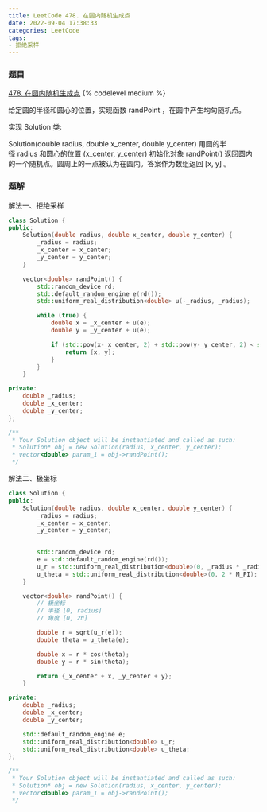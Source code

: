 ```yaml
---
title: LeetCode 478. 在圆内随机生成点
date: 2022-09-04 17:38:33
categories: LeetCode
tags:
- 拒绝采样
---
```


### 题目
[478. 在圆内随机生成点](https://leetcode.cn/problems/generate-random-point-in-a-circle/)
{% codelevel medium %}

给定圆的半径和圆心的位置，实现函数 randPoint ，在圆中产生均匀随机点。
<!-- more -->

实现 Solution 类:

Solution(double radius, double x_center, double y_center) 用圆的半径 radius 和圆心的位置 (x_center, y_center) 初始化对象
randPoint() 返回圆内的一个随机点。圆周上的一点被认为在圆内。答案作为数组返回 [x, y] 。

### 题解

解法一、拒绝采样
``` cpp
class Solution {
public:
    Solution(double radius, double x_center, double y_center) {
        _radius = radius;
        _x_center = x_center;
        _y_center = y_center;
    }

    vector<double> randPoint() {
        std::random_device rd;
        std::default_random_engine e(rd());
        std::uniform_real_distribution<double> u(-_radius, _radius);

        while (true) {
            double x = _x_center + u(e);
            double y = _y_center + u(e);

            if (std::pow(x-_x_center, 2) + std::pow(y-_y_center, 2) < std::pow(_radius, 2)) {
                return {x, y};
            }
        }
    }

private:
    double _radius;
    double _x_center;
    double _y_center;
};

/**
 * Your Solution object will be instantiated and called as such:
 * Solution* obj = new Solution(radius, x_center, y_center);
 * vector<double> param_1 = obj->randPoint();
 */
```

解法二、极坐标
``` cpp
class Solution {
public:
    Solution(double radius, double x_center, double y_center) {
        _radius = radius;
        _x_center = x_center;
        _y_center = y_center;

        
        std::random_device rd;
        e = std::default_random_engine(rd());
        u_r = std::uniform_real_distribution<double>(0, _radius * _radius); // 保证距离和面积比例一致
        u_theta = std::uniform_real_distribution<double>(0, 2 * M_PI);
    }

    vector<double> randPoint() {
        // 极坐标
        // 半径 [0, radius]
        // 角度 [0, 2π]

        double r = sqrt(u_r(e));
        double theta = u_theta(e);

        double x = r * cos(theta);
        double y = r * sin(theta);

        return {_x_center + x, _y_center + y};
    }

private:
    double _radius;
    double _x_center;
    double _y_center;

    std::default_random_engine e;
    std::uniform_real_distribution<double> u_r;
    std::uniform_real_distribution<double> u_theta;
};

/**
 * Your Solution object will be instantiated and called as such:
 * Solution* obj = new Solution(radius, x_center, y_center);
 * vector<double> param_1 = obj->randPoint();
 */
```
